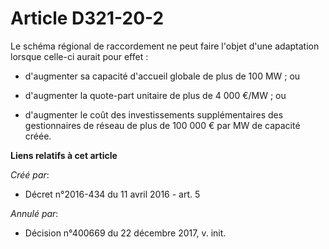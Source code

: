 # Article D321-20-2

Le schéma régional de raccordement ne peut faire l'objet d'une adaptation lorsque celle-ci aurait pour effet :

- d'augmenter sa capacité d'accueil globale de plus de 100 MW ; ou

- d'augmenter la quote-part unitaire de plus de 4 000 €/MW ; ou

- d'augmenter le coût des investissements supplémentaires des gestionnaires de réseau de plus de 100 000 € par MW de capacité
créée.

**Liens relatifs à cet article**

_Créé par_:

  - Décret n°2016-434 du 11 avril 2016 - art. 5

_Annulé par_:

  - Décision n°400669 du 22 décembre 2017, v. init.
